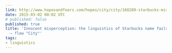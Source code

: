 ```yaml
---
link: http://www.hopesandfears.com/hopes/city/city/168289-starbucks-misspelled-names-linguist
date: 2015-03-02 00:02 UTC
# published: false
published: true
title: 'Innocent misperception: the linguistics of Starbucks name fails — Hopes&Fears
  — flow "City"'
tags:
- linguistics
---
```



